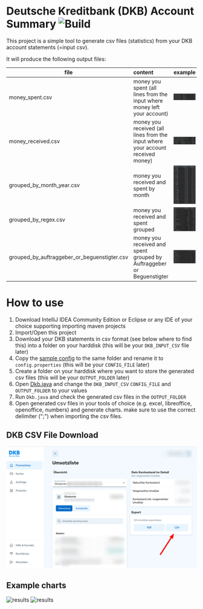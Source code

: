 # Deutsche Kreditbank (DKB) Account Summary ![Build](https://github.com/niesfisch/dkb_summary/actions/workflows/build.yml/badge.svg)

This project is a simple tool to generate csv files (statistics) from your DKB account statements (=input csv).

It will produce the following output files:

| file                 | content                                                                         | example                                   |
|----------------------|:--------------------------------------------------------------------------------|-------------------------------------------|
| money_spent.csv      | money you spent (all lines from the input where money left your account)        | ![](doc/result_money_spent.png)           |  
| money_received.csv   | money you received (all lines from the input where your account received money) | ![](doc/result_money_received.png)        |  
| grouped_by_month_year.csv | money you received and spent by month                                           | ![](doc/result_grouped_by_month_year.png)      |  
| grouped_by_regex.csv | money you received and spent grouped                                            | ![](doc/result_grouped_by_regex.png)      |  
| grouped_by_auftraggeber_or_beguenstigter.csv| money you received and spent grouped by Auftraggeber or Beguenstigter           | ![](doc/result_grouped_by_begu_auftr.png) |


# How to use

1. Download IntelliJ IDEA Community Edition or Eclipse or any IDE of your choice supporting importing maven projects
2. Import/Open this project
3. Download your DKB statements in csv format (see below where to find this) into a folder on your harddisk (this will be your ```DKB_INPUT_CSV``` file later)
4. Copy the [sample config](src/test/resources/test.config) to the same folder and rename it to ```config.properties``` (this will be your ```CONFIG_FILE``` later)
5. Create a folder on your harddisk where you want to store the generated csv files (this will be your ```OUTPUT_FOLDER``` later)
6. Open [Dkb.java](src/main/java/de/marcelsauer/bank/Dkb.java) and change the ```DKB_INPUT_CSV``` ```CONFIG_FILE``` and ```OUTPUT_FOLDER``` to your values 
7. Run ```Dkb.java``` and check the generated csv files in the ```OUTPUT_FOLDER```
8. Open generated csv files in your tools of choice (e.g. excel, libreoffice, openoffice, numbers) and generate charts. make sure to use the correct delimiter (";") when importing the csv files.

## DKB CSV File Download

![dkb](./doc/dkb_csv_export.png "DKB CSV Export")


## Example charts

![results](./doc/graph_by_month.png "Example Chart \"by month\"")
![results](./doc/graph_by_regex.png "Example Chart \"by regex\"")